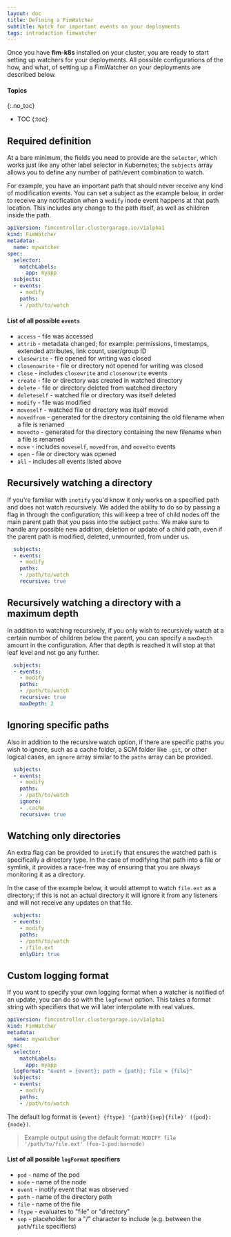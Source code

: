 ```yaml
---
layout: doc
title: Defining a FimWatcher
subtitle: Watch for important events on your deployments
tags: introduction fimwatcher
---
```


Once you have **fim-k8s** installed on your cluster, you are ready to start
setting up watchers for your deployments. All possible configurations of the
how, and what, of setting up a FimWatcher on your deployments are described
below.

#### Topics
{:.no_toc}
* TOC
{:toc}

## Required definition

At a bare minimum, the fields you need to provide are the `selector`, which
works just like any other label selector in Kubernetes; the `subjects` array
allows you to define any number of path/event combination to watch.

For example, you have an important path that should never receive any kind
of modification events. You can set a subject as the example below, in order
to receive any notification when a `modify` inode event happens at that path
location. This includes any change to the path itself, as well as children
inside the path.

```yaml
apiVersion: fimcontroller.clustergarage.io/v1alpha1
kind: FimWatcher
metadata:
  name: mywatcher
spec:
  selector:
    matchLabels:
      app: myapp
  subjects:
  - events:
    - modify
    paths:
    - /path/to/watch
```

#### List of all possible `events`

- `access` - file was accessed
- `attrib` - metadata changed; for example: permissions, timestamps, extended
  attributes, link count, user/group ID
- `closewrite` - file opened for writing was closed
- `closenowrite` - file or directory not opened for writing was closed
- `close` - includes `closewrite` and `closenowrite` events
- `create` - file or directory was created in watched directory
- `delete` - file or directory deleted from watched directory
- `deleteself` - watched file or directory was itself deleted
- `modify` - file was modified
- `moveself` - watched file or directory was itself moved
- `movedfrom` - generated for the directory containing the old filename when a
  file is renamed
- `movedto` - generated for the directory containing the new filename when a
  file is renamed
- `move` - includes `moveself`, `movedfrom`, and `movedto` events
- `open` - file or directory was opened
- `all` - includes all events listed above

## Recursively watching a directory

If you're familiar with `inotify` you'd know it only works on a specified path
and does not watch recursively. We added the ability to do so by passing a flag
in through the configuration; this will keep a tree of child nodes off the main
parent path that you pass into the subject `paths`. We make sure to handle any
possible new addition, deletion or update of a child path, even if the parent
path is modified, deleted, unmounted, from under us.

```yaml
  subjects:
  - events:
    - modify
    paths:
    - /path/to/watch
    recursive: true
```

## Recursively watching a directory with a maximum depth

In addition to watching recursively, if you only wish to recursively watch at
a certain number of children below the parent, you can specify a `maxDepth`
amount in the configuration. After that depth is reached it will stop at that
leaf level and not go any further.

```yaml
  subjects:
  - events:
    - modify
    paths:
    - /path/to/watch
    recursive: true
    maxDepth: 2
```

## Ignoring specific paths

Also in addition to the recursive watch option, if there are specific paths you
wish to ignore, such as a cache folder, a SCM folder like `.git`, or other
logical cases, an `ignore` array similar to the `paths` array can be provided.

```yaml
  subjects:
  - events:
    - modify
    paths:
    - /path/to/watch
    ignore:
    - .cache
    recursive: true
```

## Watching only directories

An extra flag can be provided to `inotify` that ensures the watched path is
specifically a directory type. In the case of modifying that path into a file
or symlink, it provides a race-free way of ensuring that you are always
monitoring it as a directory.

In the case of the example below, it would attempt to watch `file.ext` as a
directory; if this is not an actual directory it will ignore it from any
listeners and will not receive any updates on that file.

```yaml
  subjects:
  - events:
    - modify
    paths:
    - /path/to/watch
    - /file.ext
    onlyDir: true
```

## Custom logging format

If you want to specify your own logging format when a watcher is notified of an
update, you can do so with the `logFormat` option. This takes a format string
with specifiers that we will later interpolate with real values.

```yaml
apiVersion: fimcontroller.clustergarage.io/v1alpha1
kind: FimWatcher
metadata:
  name: mywatcher
spec:
  selector:
    matchLabels:
      app: myapp
  logFormat: "event = {event}; path = {path}; file = {file}"
  subjects:
  - events:
    - modify
    paths:
    - /path/to/watch
```

The default log format is `{event} {ftype} '{path}{sep}{file}' ({pod}:{node})`.

> Example output using the default format:
`MODIFY file '/path/to/file.ext' (foo-1-pod:barnode)`

#### List of all possible `logFormat` specifiers

- `pod` - name of the pod
- `node` - name of the node
- `event` - inotify event that was observed
- `path` - name of the directory path
- `file` - name of the file
- `ftype` - evaluates to "file" or "directory"
- `sep` - placeholder for a "/" character to include (e.g. between the
`path`/`file` specifiers)

